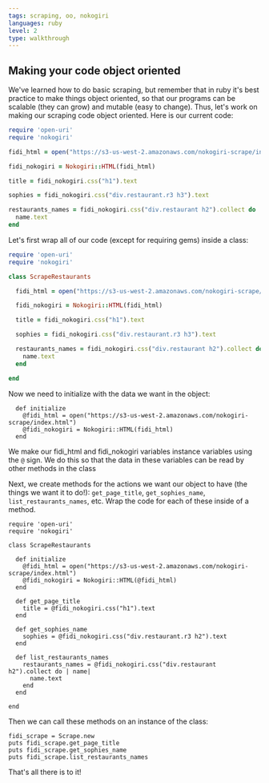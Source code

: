```yaml
---
tags: scraping, oo, nokogiri
languages: ruby
level: 2
type: walkthrough
---
```


## Making your code object oriented

We've learned how to do basic scraping, but remember that in ruby it's best practice to make things object oriented, so that our programs can be scalable (they can grow) and mutable (easy to change). Thus, let's work on making our scraping code object oriented. Here is our current code:

```ruby
require 'open-uri'
require 'nokogiri'

fidi_html = open("https://s3-us-west-2.amazonaws.com/nokogiri-scrape/index.html")

fidi_nokogiri = Nokogiri::HTML(fidi_html)

title = fidi_nokogiri.css("h1").text

sophies = fidi_nokogiri.css("div.restaurant.r3 h3").text

restaurants_names = fidi_nokogiri.css("div.restaurant h2").collect do | name|
  name.text
end

```

Let's first wrap all of our code (except for requiring gems) inside a class:

```ruby
require 'open-uri'
require 'nokogiri'

class ScrapeRestaurants

  fidi_html = open("https://s3-us-west-2.amazonaws.com/nokogiri-scrape/index.html")

  fidi_nokogiri = Nokogiri::HTML(fidi_html)

  title = fidi_nokogiri.css("h1").text

  sophies = fidi_nokogiri.css("div.restaurant.r3 h3").text

  restaurants_names = fidi_nokogiri.css("div.restaurant h2").collect do | name|
    name.text
  end

end

```

Now we need to initialize with the data we want in the object:

```
  def initialize
    @fidi_html = open("https://s3-us-west-2.amazonaws.com/nokogiri-scrape/index.html")
    @fidi_nokogiri = Nokogiri::HTML(fidi_html)
  end
```
We make our fidi_html and fidi_nokogiri variables instance variables using the `@` sign. We do this so that the data in these variables can be read by other methods in the class

Next, we create methods  for the actions we want our object to have (the things we want it to do!): `get_page_title`, `get_sophies_name`, `list_restaurants_names`, etc. Wrap the code for each of these inside of a method. 

```
require 'open-uri'
require 'nokogiri'

class ScrapeRestaurants

  def initialize
    @fidi_html = open("https://s3-us-west-2.amazonaws.com/nokogiri-scrape/index.html")
    @fidi_nokogiri = Nokogiri::HTML(@fidi_html)
  end

  def get_page_title
    title = @fidi_nokogiri.css("h1").text
  end

  def get_sophies_name
    sophies = @fidi_nokogiri.css("div.restaurant.r3 h2").text
  end

  def list_restaurants_names
    restaurants_names = @fidi_nokogiri.css("div.restaurant h2").collect do | name|
      name.text
    end
  end

end
```

Then we can call these methods on an instance of the class:

```
fidi_scrape = Scrape.new
puts fidi_scrape.get_page_title
puts fidi_scrape.get_sophies_name
puts fidi_scrape.list_restaurants_names

```
That's all there is to it!


